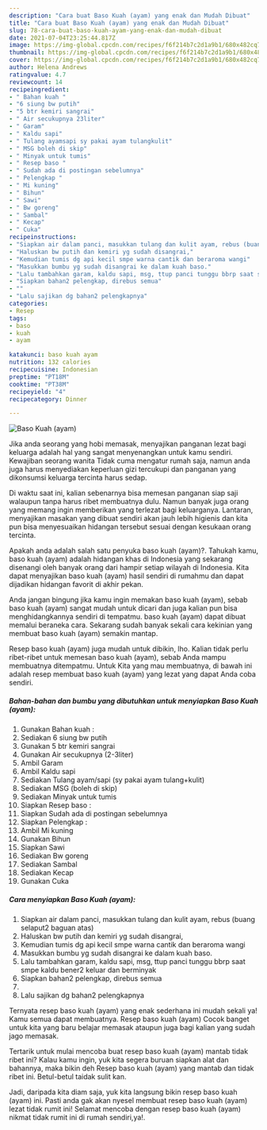 ```yaml
---
description: "Cara buat Baso Kuah (ayam) yang enak dan Mudah Dibuat"
title: "Cara buat Baso Kuah (ayam) yang enak dan Mudah Dibuat"
slug: 78-cara-buat-baso-kuah-ayam-yang-enak-dan-mudah-dibuat
date: 2021-07-04T23:25:44.817Z
image: https://img-global.cpcdn.com/recipes/f6f214b7c2d1a9b1/680x482cq70/baso-kuah-ayam-foto-resep-utama.jpg
thumbnail: https://img-global.cpcdn.com/recipes/f6f214b7c2d1a9b1/680x482cq70/baso-kuah-ayam-foto-resep-utama.jpg
cover: https://img-global.cpcdn.com/recipes/f6f214b7c2d1a9b1/680x482cq70/baso-kuah-ayam-foto-resep-utama.jpg
author: Helena Andrews
ratingvalue: 4.7
reviewcount: 14
recipeingredient:
- " Bahan kuah "
- "6 siung bw putih"
- "5 btr kemiri sangrai"
- " Air secukupnya 23liter"
- " Garam"
- " Kaldu sapi"
- " Tulang ayamsapi sy pakai ayam tulangkulit"
- " MSG boleh di skip"
- " Minyak untuk tumis"
- " Resep baso "
- " Sudah ada di postingan sebelumnya"
- " Pelengkap "
- " Mi kuning"
- " Bihun"
- " Sawi"
- " Bw goreng"
- " Sambal"
- " Kecap"
- " Cuka"
recipeinstructions:
- "Siapkan air dalam panci, masukkan tulang dan kulit ayam, rebus (buang selaput2 baguan atas)"
- "Haluskan bw putih dan kemiri yg sudah disangrai,"
- "Kemudian tumis dg api kecil smpe warna cantik dan beraroma wangi"
- "Masukkan bumbu yg sudah disangrai ke dalam kuah baso."
- "Lalu tambahkan garam, kaldu sapi, msg, ttup panci tunggu bbrp saat smpe kaldu bener2 keluar dan berminyak"
- "Siapkan bahan2 pelengkap, direbus semua"
- ""
- "Lalu sajikan dg bahan2 pelengkapnya"
categories:
- Resep
tags:
- baso
- kuah
- ayam

katakunci: baso kuah ayam 
nutrition: 132 calories
recipecuisine: Indonesian
preptime: "PT18M"
cooktime: "PT38M"
recipeyield: "4"
recipecategory: Dinner

---
```



![Baso Kuah (ayam)](https://img-global.cpcdn.com/recipes/f6f214b7c2d1a9b1/680x482cq70/baso-kuah-ayam-foto-resep-utama.jpg)

Jika anda seorang yang hobi memasak, menyajikan panganan lezat bagi keluarga adalah hal yang sangat menyenangkan untuk kamu sendiri. Kewajiban seorang  wanita Tidak cuma mengatur rumah saja, namun anda juga harus menyediakan keperluan gizi tercukupi dan panganan yang dikonsumsi keluarga tercinta harus sedap.

Di waktu  saat ini, kalian sebenarnya bisa memesan panganan siap saji walaupun tanpa harus ribet membuatnya dulu. Namun banyak juga orang yang memang ingin memberikan yang terlezat bagi keluarganya. Lantaran, menyajikan masakan yang dibuat sendiri akan jauh lebih higienis dan kita pun bisa menyesuaikan hidangan tersebut sesuai dengan kesukaan orang tercinta. 



Apakah anda adalah salah satu penyuka baso kuah (ayam)?. Tahukah kamu, baso kuah (ayam) adalah hidangan khas di Indonesia yang sekarang disenangi oleh banyak orang dari hampir setiap wilayah di Indonesia. Kita dapat menyajikan baso kuah (ayam) hasil sendiri di rumahmu dan dapat dijadikan hidangan favorit di akhir pekan.

Anda jangan bingung jika kamu ingin memakan baso kuah (ayam), sebab baso kuah (ayam) sangat mudah untuk dicari dan juga kalian pun bisa menghidangkannya sendiri di tempatmu. baso kuah (ayam) dapat dibuat memalui beraneka cara. Sekarang sudah banyak sekali cara kekinian yang membuat baso kuah (ayam) semakin mantap.

Resep baso kuah (ayam) juga mudah untuk dibikin, lho. Kalian tidak perlu ribet-ribet untuk memesan baso kuah (ayam), sebab Anda mampu membuatnya ditempatmu. Untuk Kita yang mau membuatnya, di bawah ini adalah resep membuat baso kuah (ayam) yang lezat yang dapat Anda coba sendiri.

<!--inarticleads1-->

##### Bahan-bahan dan bumbu yang dibutuhkan untuk menyiapkan Baso Kuah (ayam):

1. Gunakan  Bahan kuah :
1. Sediakan 6 siung bw putih
1. Gunakan 5 btr kemiri sangrai
1. Gunakan  Air secukupnya (2-3liter)
1. Ambil  Garam
1. Ambil  Kaldu sapi
1. Sediakan  Tulang ayam/sapi (sy pakai ayam tulang+kulit)
1. Sediakan  MSG (boleh di skip)
1. Sediakan  Minyak untuk tumis
1. Siapkan  Resep baso :
1. Siapkan  Sudah ada di postingan sebelumnya
1. Siapkan  Pelengkap :
1. Ambil  Mi kuning
1. Gunakan  Bihun
1. Siapkan  Sawi
1. Sediakan  Bw goreng
1. Sediakan  Sambal
1. Sediakan  Kecap
1. Gunakan  Cuka




<!--inarticleads2-->

##### Cara menyiapkan Baso Kuah (ayam):

1. Siapkan air dalam panci, masukkan tulang dan kulit ayam, rebus (buang selaput2 baguan atas)
1. Haluskan bw putih dan kemiri yg sudah disangrai,
1. Kemudian tumis dg api kecil smpe warna cantik dan beraroma wangi
1. Masukkan bumbu yg sudah disangrai ke dalam kuah baso.
1. Lalu tambahkan garam, kaldu sapi, msg, ttup panci tunggu bbrp saat smpe kaldu bener2 keluar dan berminyak
1. Siapkan bahan2 pelengkap, direbus semua
1. 
1. Lalu sajikan dg bahan2 pelengkapnya




Ternyata resep baso kuah (ayam) yang enak sederhana ini mudah sekali ya! Kamu semua dapat membuatnya. Resep baso kuah (ayam) Cocok banget untuk kita yang baru belajar memasak ataupun juga bagi kalian yang sudah jago memasak.

Tertarik untuk mulai mencoba buat resep baso kuah (ayam) mantab tidak ribet ini? Kalau kamu ingin, yuk kita segera buruan siapkan alat dan bahannya, maka bikin deh Resep baso kuah (ayam) yang mantab dan tidak ribet ini. Betul-betul taidak sulit kan. 

Jadi, daripada kita diam saja, yuk kita langsung bikin resep baso kuah (ayam) ini. Pasti anda gak akan nyesel membuat resep baso kuah (ayam) lezat tidak rumit ini! Selamat mencoba dengan resep baso kuah (ayam) nikmat tidak rumit ini di rumah sendiri,ya!.

